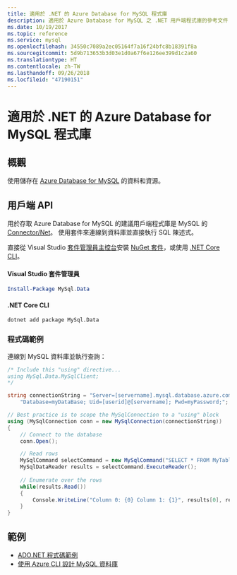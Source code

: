 ```yaml
---
title: 適用於 .NET 的 Azure Database for MySQL 程式庫
description: 適用於 Azure Database for MySQL 之 .NET 用戶端程式庫的參考文件
ms.date: 10/19/2017
ms.topic: reference
ms.service: mysql
ms.openlocfilehash: 34550c7089a2ec05164f7a16f24bfc8b18391f8a
ms.sourcegitcommit: 5d9b713653b3d03e1d0a67f6e126ee399d1c2a60
ms.translationtype: HT
ms.contentlocale: zh-TW
ms.lasthandoff: 09/26/2018
ms.locfileid: "47190151"
---
```

# <a name="azure-database-for-mysql-libraries-for-net"></a>適用於 .NET 的 Azure Database for MySQL 程式庫

## <a name="overview"></a>概觀

使用儲存在 [Azure Database for MySQL](/azure/mysql/overview) 的資料和資源。

## <a name="client-apis"></a>用戶端 API

用於存取 Azure Database for MySQL 的建議用戶端程式庫是 MySQL 的 [Connector/Net](https://dev.mysql.com/doc/connector-net/en)。 使用套件來連線到資料庫並直接執行 SQL 陳述式。 

直接從 Visual Studio [套件管理員主控台][PackageManager]安裝 [NuGet 套件](https://www.nuget.org/packages/MySql.Data)，或使用 [.NET Core CLI][DotNetCLI]。

#### <a name="visual-studio-package-manager"></a>Visual Studio 套件管理員

```powershell
Install-Package MySql.Data
```

#### <a name="net-core-cli"></a>.NET Core CLI

```bash
dotnet add package MySql.Data
```

### <a name="code-example"></a>程式碼範例

連線到 MySQL 資料庫並執行查詢：

```csharp
/* Include this "using" directive...
using MySql.Data.MySqlClient;
*/

string connectionString = "Server=[servername].mysql.database.azure.com; " +
    "Database=myDataBase; Uid=[userid]@[servername]; Pwd=myPassword;";

// Best practice is to scope the MySqlConnection to a "using" block
using (MySqlConnection conn = new MySqlConnection(connectionString))
{
    // Connect to the database
    conn.Open();

    // Read rows
    MySqlCommand selectCommand = new MySqlCommand("SELECT * FROM MyTable", conn);
    MySqlDataReader results = selectCommand.ExecuteReader();
    
    // Enumerate over the rows
    while(results.Read())
    {
        Console.WriteLine("Column 0: {0} Column 1: {1}", results[0], results[1]);
    }
}
```

## <a name="samples"></a>範例

- [ADO.NET 程式碼範例](/dotnet/framework/data/adonet/ado-net-code-examples)
- [使用 Azure CLI 設計 MySQL 資料庫](https://docs.microsoft.com/azure/mysql/tutorial-design-database-using-cli) 

[PackageManager]: https://docs.microsoft.com/nuget/tools/package-manager-console
[DotNetCLI]: https://docs.microsoft.com/dotnet/core/tools/dotnet-add-package
